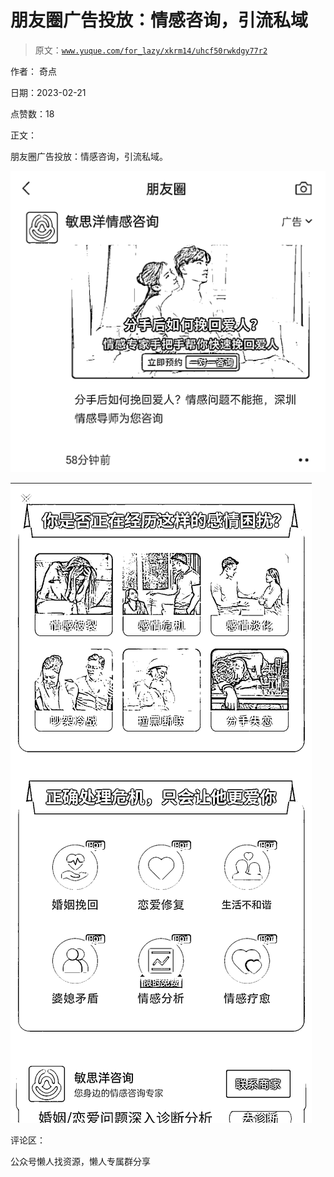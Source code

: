 # 朋友圈广告投放：情感咨询，引流私域

> 原文：[`www.yuque.com/for_lazy/xkrm14/uhcf50rwkdgy77r2`](https://www.yuque.com/for_lazy/xkrm14/uhcf50rwkdgy77r2)



作者： 奇点



日期：2023-02-21



点赞数：18

<ne-card data-card-name="hr" data-card-type="block" id="VswSM" data-event-boundary="card">

正文：



朋友圈广告投放：情感咨询，引流私域。



<ne-card data-card-name="image" data-card-type="inline" id="RiE8E" data-event-boundary="card">![](img/c9610dbec3c4a659d8f795b5dccc9989.png)</ne-card>



<ne-card data-card-name="image" data-card-type="inline" id="H25aX" data-event-boundary="card">![](img/27a39c8581d36cc21fb7f1f1086628c1.png)</ne-card>

<ne-card data-card-name="hr" data-card-type="block" id="r5K6j" data-event-boundary="card">

评论区：

<ne-card data-card-name="hr" data-card-type="block" id="GYU7W" data-event-boundary="card">

公众号懒人找资源，懒人专属群分享

</ne-card></ne-card></ne-card>